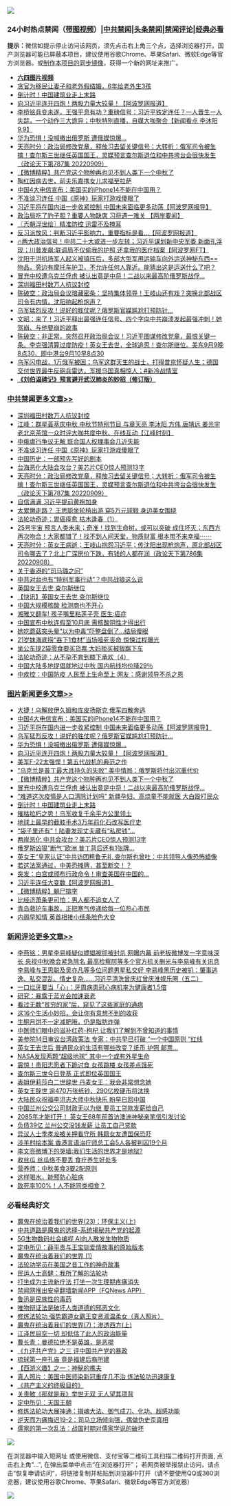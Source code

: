 ![](https://raw.githubusercontent.com/jsvpn/jsproxy/dev/64photo/fqnews-qr.jpg)

<div id="tt">
<h3>24小时热点禁闻（<a href="https://aaa.v2dns.tk/?QAjUl=BgRp5UNKRn&T5Vk=fPVH&Q59Ab=WxGE" target="_blank">带图视频</a>）|<a href="#%E4%B8%AD%E5%85%B1%E7%A6%81%E9%97%BB%E6%9B%B4%E5%A4%9A%E6%96%87%E7%AB%A0">中共禁闻</a>|<a href="#%E5%9B%BE%E7%89%87%E6%96%B0%E9%97%BB%E6%9B%B4%E5%A4%9A%E6%96%87%E7%AB%A0">头条禁闻</a>|<a href="#%E6%96%B0%E9%97%BB%E8%AF%84%E8%AE%BA%E6%9B%B4%E5%A4%9A%E6%96%87%E7%AB%A0">禁闻评论|<a href="#%E5%BF%85%E7%9C%8B%E7%BB%8F%E5%85%B8%E5%A5%BD%E6%96%87">经典必看</a></h3>
<div><b>提示：</b>微信如提示停止访问该网页，须先点击右上角三个点，选择浏览器打开。国产浏览器可能已屏蔽本项目，建议使用谷歌Chrome、苹果Safari、微软Edge等官方浏览器。或<a href="%E5%88%B6%E4%BD%9Cgit%E7%A6%81%E9%97%BB%E9%95%9C%E5%83%8F.md">制作本项目的同步镜像</a>，获得一个新的网址来推广。</div>
<ul>
<li><b><a href="http://d2.v2rss.gq/64.mp4" target="_blank">六四图片视频</a></b></li>
<li><a href="/cnnews/20220910/1782831.md">贪官为移民让妻子和老外假结婚，6年给老外生3孩</a></li>
<li><a href="/topimagenews/20220910/1782780.md">倒计时！中国建筑业走上末路</a></li>
<li><a href="/topimagenews/20220910/1782910.md">向习近平连开四炮！两股力量大较量！【阿波罗网报道】</a></li>
<li><a href="/bannedvideo/20220910/1782881.md">李桥铭兵变未遂，王强平息有功？重磅信号：习近平铁定连任？一人晋生一人失踪，一个动作三大诡异；中秋特别直播，自媒大咖聚会【新闻看点 李沐阳9.9】</a></li>
<li><a href="/topimagenews/20220910/1782929.md">华为恐惧！没喊撤出俄罗斯 遭俄媒惊爆…</a></li>
<li><a href="/cbnews/20220910/1782837.md">天亮时分：政治局修改党章，释放习去留关键信号；大转折：俄军司令被生擒！查尔斯三世继任英国国王，灵媒预言查尔斯退位和中共垮台会很快发生（政论天下第787集 20220909）</a></li>
<li><a href="/topimagenews/20220910/1782869.md">【微博精粹】共产党这个物种再也见不到人类下一个中秋了</a></li>
<li><a href="/yule/20220910/1782982.md">陶红因病去世，前夫乐嘉携女儿求福至拉萨</a></li>
<li><a href="/topimagenews/20220910/1782986.md">中国4大电信宣布：美国买的iPhone14不能在中国用？</a></li>
<li><a href="/cbnews/20220910/1782987.md">不准谈习连任 中国《原神》玩家打游戏傻眼了</a></li>
<li><a href="/topimagenews/20220910/1782943.md">习近平将在国内进一步收紧控制 中国未来面临更多动荡【阿波罗网报导】</a></li>
<li><a href="/bannedvideo/20220910/1782984.md">政治局吃了豹子胆？重要人物缺席 习将遇一难关 【两岸要闻】</a></li>
<li><a href="/ssgc/20220910/1782800.md">〖兲朝浮世绘〗精准防控 迅雷不及掩耳</a></li>
<li><a href="/cnnews/20220910/1782946.md">反习派放风：判断习近平影响力，重要指标是看…【阿波罗网报道】</a></li>
<li><a href="/bannedvideo/20220910/1782980.md">🔥两大政治信号！中共二十大或进一步左转；习近平谋划新中央军委 新面孔浮现；川普发飙:联调局不仅偷我的护照,还拿我的医疗档案【阿波罗网FT】</a></li>
<li><a href="/bannedvideo/20220910/1783059.md">沈阳于洪机场军人起义被镇压后，多部大型军用运输车向外运送神秘东西==物品，旁边有摩托车护卫，不允许任何人靠近。能猜出这是运送什么了吧？</a></li>
<li><a href="/topimagenews/20220910/1782868.md">冒充中校遭乌克兰俘虏 被认出竟是中将！二战以来最高阶俄罗斯战俘…</a></li>
<li><a href="/cbnews/20220910/1783061.md">深圳福田村数万人抗议封控</a></li>
<li><a href="/bannedvideo/20220910/1783010.md">陈破空：政治局会议暗藏密条：坚持集体领导！王岐山还有戏？突换北部战区司令有内情，沈阳响起枪炮声？</a></li>
<li><a href="/topimagenews/20220910/1782934.md">乌军猛烈反攻！说好的胜仗呢？俄罗斯官媒尴尬打预防针…</a></li>
<li><a href="/bannedvideo/20220910/1782838.md">文昭：来了！习近平释出最强连任信号、四个字向中共崩溃发起最强冲刺！她驾崩、与他要崩的故事</a></li>
<li><a href="/bannedvideo/20220910/1782794.md">陈破空：非正常，突然召开政治局会议！习近平图谋修改党章，最恨关键一条。李克强清算过度防疫！英女王去世，全球追思！查尔斯继位。美东9月9晚8点30、即中港台9月10早8点30</a></li>
<li><a href="/bannedvideo/20220910/1783014.md">乌军闪电战，1万俄军被困；乌军这群天生的战士，打得普京怀疑人生；德国交付世界最牛反砲兵雷达，军援乌国真相惊人；#新冷战情室</a></li>
<li><b><a href="/comments/20200207/1272816.md" target="_blank">《刘伯温碑记》预言避开武汉肺炎的妙招（修订版）</a></b></li>
</ul>
</div>

<div class="catlist">
<h3><a href="/cbnews/" target="_blank">中共禁闻</a><span><a href="/cbnews/" target="_blank" rel="nofollow">更多文章>></a></span></h3>
<ul>
<li><a href="/cbnews/20220910/1783061.md" target="_blank">深圳福田村数万人抗议封控</a></li>
<li><a href="/cbnews/20220910/1783055.md" target="_blank">江峰：群星荟萃庆中秋 中秋节特别节目 与章天亮 李沐阳 方伟 唐靖远 姜光宇 老北京茶馆一众时评大咖共度中秋、在线互动【江峰时刻】</a></li>
<li><a href="/cbnews/20220910/1783035.md" target="_blank">中俄虐行争议无解 联合国人权理事会几近失能</a></li>
<li><a href="/cbnews/20220910/1782987.md" target="_blank">不准谈习连任 中国《原神》玩家打游戏傻眼了</a></li>
<li><a href="/comments/20220910/1782931.md" target="_blank">中国历史：一部预先写好的剧本</a></li>
<li><a href="/cbnews/20220910/1782882.md" target="_blank">台海恶化大陆会攻台？美芯片CEO惊人预测13字</a></li>
<li><a href="/cbnews/20220910/1782837.md" target="_blank">天亮时分：政治局修改党章，释放习去留关键信号；大转折：俄军司令被生擒！查尔斯三世继任英国国王，灵媒预言查尔斯退位和中共垮台会很快发生（政论天下第787集 20220909）</a></li>
<li><a href="/cbnews/20220910/1782711.md" target="_blank">自信满满 习近平提前黄袍加身</a></li>
<li><a href="/cbnews/20220909/1782627.md" target="_blank">太累懒走路？ 王思聪坐轮椅出游 穿5万元球鞋 身边美女围绕</a></li>
<li><a href="/cbnews/20220909/1781618.md" target="_blank">法轮功奇迹：胃癌痊愈 枯木逢春（1）</a></li>
<li><a href="/comments/20220909/1782575.md" target="_blank">25号宇宙 预言人类未来；奇准！找到生命树，或可以突破 成住坏灭；东西方再次吻合！大家都错了！找不到人间天堂，物质财富 根本带不来幸福⋯⋯</a></li>
<li><a href="/cbnews/20220909/1782407.md" target="_blank">天亮时分：英女王病逝；王岐山抱怨习近平；传沈阳出现枪炮声，原北部战区司令哪去了？北上广深房价下跌，有钱的人都在润（政论天下第786集 20220908）</a></li>
<li><a href="/cbnews/20220909/1782402.md" target="_blank">关于香港的“司马璐之问”</a></li>
<li><a href="/cbnews/20220909/1782375.md" target="_blank">中共对台也有“特别军事行动”？中共战狼这么说</a></li>
<li><a href="/cbnews/20220909/1782344.md" target="_blank">英国女王去世 查尔斯继位</a></li>
<li><a href="/cbnews/20220909/1782321.md" target="_blank">【快讯】英国女王去世 查尔斯继位</a></li>
<li><a href="/cbnews/20220909/1782274.md" target="_blank">中国大规模核酸 检测商也不开心</a></li>
<li><a href="/cbnews/20220909/1782273.md" target="_blank">湘雅又翻车! 孩子嘴里粘莲子壳 医生:癌症</a></li>
<li><a href="/cbnews/20220909/1782223.md" target="_blank">中国宣布中秋连假至10月底 需核酸阴性才得出行</a></li>
<li><a href="/cbnews/20220908/1782184.md" target="_blank">她吃蘑菇突头晕“以为中毒”吓整盘倒了…结局傻眼</a></li>
<li><a href="/cbnews/20220908/1782158.md" target="_blank">21岁妹海底捞“吞下1食材”当场噎死丧命 惊悚过程曝光</a></li>
<li><a href="/cbnews/20220908/1782117.md" target="_blank">坐公车提2袋零食要买货票 大妈拒买被狠踹下车</a></li>
<li><a href="/cbnews/20220908/1780734.md" target="_blank">法轮功奇迹：从不孕不育到膝下承欢（4）</a></li>
<li><a href="/cbnews/20220908/1782001.md" target="_blank">中国大陆多地提倡就地过中秋 国内航线均价降29％</a></li>
<li><a href="/cbnews/20220908/1781976.md" target="_blank">中疾控：中国防疫 人民至上生命至上 网友：感谢领导不杀之恩</a></li>

</ul>
</div>
<div class="catlist">
<h3><a href="/topimagenews/" target="_blank">图片新闻</a><span><a href="/topimagenews/" target="_blank" rel="nofollow">更多文章>></a></span></h3>
<ul>
<li><a href="/topimagenews/20220911/1783083.md" target="_blank">大捷！乌解放伊久姆和库皮扬斯克 俄军四散奔逃</a></li>
<li><a href="/topimagenews/20220910/1782986.md" target="_blank">中国4大电信宣布：美国买的iPhone14不能在中国用？</a></li>
<li><a href="/topimagenews/20220910/1782943.md" target="_blank">习近平将在国内进一步收紧控制 中国未来面临更多动荡【阿波罗网报导】</a></li>
<li><a href="/topimagenews/20220910/1782934.md" target="_blank">乌军猛烈反攻！说好的胜仗呢？俄罗斯官媒尴尬打预防针…</a></li>
<li><a href="/topimagenews/20220910/1782929.md" target="_blank">华为恐惧！没喊撤出俄罗斯 遭俄媒惊爆…</a></li>
<li><a href="/topimagenews/20220910/1782910.md" target="_blank">向习近平连开四炮！两股力量大较量！【阿波罗网报道】</a></li>
<li><a href="/topimagenews/20220910/1782909.md" target="_blank">美军F-22太强悍！第五代战机的典范之作</a></li>
<li><a href="/topimagenews/20220910/1782895.md" target="_blank">“乌克兰是普丁最大且持久的失败” 美中情局：俄罗斯将付出沉重代价</a></li>
<li><a href="/topimagenews/20220910/1782869.md" target="_blank">【微博精粹】共产党这个物种再也见不到人类下一个中秋了</a></li>
<li><a href="/topimagenews/20220910/1782868.md" target="_blank">冒充中校遭乌克兰俘虏 被认出竟是中将！二战以来最高阶俄罗斯战俘…</a></li>
<li><a href="/topimagenews/20220910/1782803.md" target="_blank">“难道这次疫情是人口清除计划吗” 新疆孕妇、高烧童不能就医 大白殴打民众</a></li>
<li><a href="/topimagenews/20220910/1782780.md" target="_blank">倒计时！中国建筑业走上末路</a></li>
<li><a href="/topimagenews/20220910/1782755.md" target="_blank">摧枯拉朽之势！乌军收复千余平方公里领土</a></li>
<li><a href="/topimagenews/20220910/1782736.md" target="_blank">地球上最早的截肢手术3万年前化石改写医疗史</a></li>
<li><a href="/topimagenews/20220909/1782553.md" target="_blank">“袋子里还有”！陆妻发现丈夫藏有“私房钱”…</a></li>
<li><a href="/topimagenews/20220909/1782542.md" target="_blank">两岸恶化 中共会攻台？美芯片CEO惊人预测13字</a></li>
<li><a href="/topimagenews/20220909/1782504.md" target="_blank">俄罗斯凶狠“断气”欧洲 普丁背后还有1张牌…</a></li>
<li><a href="/topimagenews/20220909/1782502.md" target="_blank">英女王“皇家认证”中共访团粗鲁无礼 查尔斯也曾吐：中共领导人像恐怖蜡像</a></li>
<li><a href="/topimagenews/20220909/1782501.md" target="_blank">若这法案通过，中美恐摊牌，甚至断交！？</a></li>
<li><a href="/topimagenews/20220909/1782485.md" target="_blank">突发：白宫或颁布行政命令！审查美国在中国的…</a></li>
<li><a href="/topimagenews/20220909/1782481.md" target="_blank">习近平连任大变数【阿波罗网报道】</a></li>
<li><a href="/topimagenews/20220909/1782443.md" target="_blank">【微博精粹】躺尸排字</a></li>
<li><a href="/topimagenews/20220909/1782374.md" target="_blank">比经济萧条更可怕：男人都不追女人了</a></li>
<li><a href="/topimagenews/20220909/1782337.md" target="_blank">青岛救护车事故，正把寒气传递给每一位热心市民</a></li>
<li><a href="/topimagenews/20220909/1782336.md" target="_blank">内阁早知情 英首相接小纸条脸色大变</a></li>

</ul>
</div>
<div class="catlist">
<h3><a href="/comments/" target="_blank">新闻评论</a><span><a href="/comments/" target="_blank" rel="nofollow">更多文章>></a></span></h3>
<ul>
<li><a href="/comments/20220911/1783108.md" target="_blank">李燕铭：男星李易峰疑似嫖娼被抓被封杀 网曝内幕 前老板微博发一字意味深长 央视中秋晚会紧急除名 最高检察院等多个官方机关删光与李易峰有关讯息 李易峰与王思聪及吴亦凡等多位问题男星私交好 李易峰黑历史被扒：肇事逃逸、私交混乱、情史复杂……习近平清洗曾庆红曾庆淮娱乐圈（五二）</a></li>
<li><a href="/comments/20220911/1783098.md" target="_blank">一口烂牙要当「心」：牙周病患冠心病机率为健康者1.5倍</a></li>
<li><a href="/comments/20220911/1783097.md" target="_blank">研究：暴露于蓝光会加速衰老</a></li>
<li><a href="/comments/20220911/1783096.md" target="_blank">看过无数“贫穷的家”后，窥见了这些家庭的通病</a></li>
<li><a href="/comments/20220911/1783095.md" target="_blank">这16个生活小妙招，会让你有意想不到的收获</a></li>
<li><a href="/comments/20220911/1783094.md" target="_blank">生酮月饼不一定减肥哦，仍是脂肪炸弹</a></li>
<li><a href="/comments/20220911/1783087.md" target="_blank">中医师们眼中的滋补红药-枸杞 让我们了解到不曾知道的事情</a></li>
<li><a href="/comments/20220911/1783086.md" target="_blank">美参院14日审议台湾政策法 专家：中共早已打破 “一个中国原则 “红线</a></li>
<li><a href="/comments/20220911/1783085.md" target="_blank">英女王去世后 普通民众的生活有哪些改变？纸币 护照 邮票&#8230;</a></li>
<li><a href="/comments/20220910/1783060.md" target="_blank">NASA发现两颗“超级地球” 其中一个或有外星生命</a></li>
<li><a href="/comments/20220910/1783046.md" target="_blank">震惊！贵阳志愿者下跪讨食 女孩跳楼 女孩差点饿死</a></li>
<li><a href="/comments/20220910/1783041.md" target="_blank">查尔斯三世今日登基 正式即位英国国王</a></li>
<li><a href="/comments/20220910/1783040.md" target="_blank">表姐伊莉莎白二世辞世 丹麦女王︰我会非常想念她</a></li>
<li><a href="/comments/20220910/1783039.md" target="_blank">英女王辞世 逾470万张纸钞、290亿枚硬币将汰换</a></li>
<li><a href="/comments/20220910/1783031.md" target="_blank">大陆民众祝福李洪志大师中秋快乐 盼早日回中国</a></li>
<li><a href="/comments/20220910/1783029.md" target="_blank">中国兰州公交公司财政无以为继 要员工贷款发薪给自己</a></li>
<li><a href="/comments/20220910/1783028.md" target="_blank">2085年才能打开！ 英女王68年前首访澳洲神秘亲笔信引发讨论</a></li>
<li><a href="/comments/20220910/1783024.md" target="_blank">负债39亿 兰州公交没钱发薪 让员工自己贷款</a></li>
<li><a href="/comments/20220910/1783023.md" target="_blank">异议人士季孝龙被关押看守所 韩籍女友遭国保恐吓</a></li>
<li><a href="/comments/20220910/1783022.md" target="_blank">涉羊村绘本案 香港言语治疗师总工会5人各被判囚19个月</a></li>
<li><a href="/comments/20220910/1782989.md" target="_blank">李文亮微博下的哭墙:我们生活的世界才是地狱?</a></li>
<li><a href="/comments/20220910/1782979.md" target="_blank">收丝瓜 丝瓜络不要丢 食疗养生好处多</a></li>
<li><a href="/comments/20220910/1782942.md" target="_blank">营养师：中秋美食3要2配原则</a></li>
<li><a href="/comments/20220910/1782941.md" target="_blank">这样喝水，能预防心脏病</a></li>
<li><a href="/comments/20220910/1782940.md" target="_blank">致死率100%！人不能同类相食？</a></li>

</ul>
</div>

<div class="catlist">
<h3>必看经典好文</h3>
<ul>
<li><a href="/ssgc/20180904/993719.md" target="_blank">魔鬼在统治着我们的世界(23)：环保主义(上)</a></li>
<li><a href="/comments/20181209/1044543.md" target="_blank">中共道路是魔鬼的选择-系统揭秘共产党的起源</a></li>
<li><a href="/topimagenews/20200527/1335347.md" target="_blank">5G生物数码社会编程 AI向人散发生物物质</a></li>
<li><a href="/comments/20200616/1345658.md" target="_blank">定中所见：薛平贵与王宝钏爱情故事的原始版本</a></li>
<li><a href="/topimagenews/20180519/944624.md" target="_blank">魔鬼在统治着我们的世界 (1)</a></li>
<li><a href="/comments/20200511/1326751.md" target="_blank">法轮功学员在美国之音工作的神奇故事</a></li>
<li><a href="/ccpdope/20200729/1369047.md" target="_blank">民运人士高健：我所了解的法轮功</a></li>
<li><a href="/cbnews/20210810/1603566.md" target="_blank">打坐成为主流新疗法 打坐一次生理期疼痛消失</a></li>
<li><a href="/comments/20200503/1322531.md" target="_blank">禁闻网推出安卓翻墙新闻APP（FQNews APP）</a></li>
<li><a href="/lishi/20130311/666695.md" target="_blank">鲁迅是民族性的毒药</a></li>
<li><a href="/cbnews/20170130/651555.md" target="_blank">唯物辩证法是破坏人类道德的邪恶文化</a></li>
<li><a href="/cbnews/20211127/1658400.md" target="_blank">修炼法轮功 强势霸道女霸王变贤淑温柔女（真人照片）</a></li>
<li><a href="/topimagenews/20180527/948369.md" target="_blank">魔鬼在统治着我们的世界(7)：渗透西方(上)</a></li>
<li><a href="/cnnews/20220808/1768770.md" target="_blank">江泽民目空一切 却低估了此人的政治能量</a></li>
<li><a href="/comments/20220727/1763613.md" target="_blank">曹长青：曼德拉绝不是英雄，是恶棍</a></li>
<li><a href="/bookonline/20131116/201054.md" target="_blank">《九评共产党》之三 评中国共产党的暴政</a></li>
<li><a href="/bannedvideo/20220418/1720873.md" target="_blank">琉球第一座孔庙 竟是福建后裔所建</a></li>
<li><a href="/comments/20210210/1484775.md" target="_blank">【西游义趣】之一：神秘的樵夫</a></li>
<li><a href="/comments/20210215/1487728.md" target="_blank">真人照片：美国中医师染新冠重症几不治 炼法轮功迅速康复</a></li>
<li><a href="/bookwiki/20171120/858084.md" target="_blank">《共产主义的终极目的》</a></li>
<li><a href="/topimagenews/20170331/738673.md" target="_blank">关贵敏《那就是我》举世无双 无人望其项背</a></li>
<li><a href="/tculture/xiulian/20151111/470021.md" target="_blank">定中所见：天国王朝</a></li>
<li><a href="/comments/20191203/1234383.md" target="_blank">修炼法轮功大展神通：摄魂大法、御气成刀、化功、超感功能</a></li>
<li><a href="/tculture/20190304/1091074.md" target="_blank">逆天而为痛悔迟19-2：司马立场倾向强，偶做伪史歪真相</a></li>
<li><a href="/comments/20191110/1037275.md" target="_blank">儒家的第一次乱法：战国时期对儒家学说的破坏</a></li>

</ul>
</div>

![](https://raw.githubusercontent.com/jsvpn/jsproxy/dev/64photo/fqnews-qr.jpg)

在浏览器中输入短网址 或使用微信、支付宝等二维码工具扫描二维码打开页面, 点击右上角"...", 在弹出菜单中点击“在浏览器打开”； 若网页被举报禁止访问，请点击“恢复申请访问”，将链接复制并粘贴到浏览器中打开（请不要使用QQ或360浏览器，建议使用谷歌Chrome、苹果Safari、微软Edge等官方浏览器）

![](https://raw.githubusercontent.com/jsvpn/jsproxy/dev/64photo/wx.jpg)